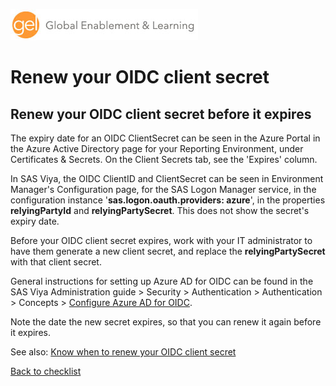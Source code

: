 ![Global Enablement & Learning](/img/gel_banner_logo_tech-partners.jpg)

# Renew your OIDC client secret

<!--
SortString: 0480
Description: If your SAS Viya deployment is configured to use OIDC, renew your OIDC client secret before it expires.
Tags: Regular,New,Done
Authors: Stuart Rogers,David Stern
Topic: Kubernetes & IT Admin
Essential: -
Frequency: When secret changes
-->

## Renew your OIDC client secret before it expires

The expiry date for an OIDC ClientSecret can be seen in the Azure Portal in the Azure Active Directory page for your Reporting Environment, under Certificates & Secrets. On the Client Secrets tab, see the 'Expires' column.

In SAS Viya, the OIDC ClientID and ClientSecret can be seen in Environment Manager's Configuration page, for the SAS Logon Manager service, in the configuration instance '**sas.logon.oauth.providers: azure**', in the properties **relyingPartyId** and **relyingPartySecret**. This does not show the secret's expiry date.

Before your OIDC client secret expires, work with your IT administrator to have them generate a new client secret, and replace the **relyingPartySecret** with that client secret.

General instructions for setting up Azure AD for OIDC can be found in the SAS Viya Administration guide > Security > Authentication > Authentication > Concepts > [Configure Azure AD for OIDC](https://go.documentation.sas.com/doc/en/sasadmincdc/default/calauthmdl/p1i1pi9jk2nkkqn1rkh3t5elvc9y.htm#n1hp4d6pixslt8n1cm03kw8le8wm).

Note the date the new secret expires, so that you can renew it again before it expires.

See also: [Know when to renew your OIDC client secret](./when_to_renew_oidc_client_secret.md)

[Back to checklist](../checklist.md)